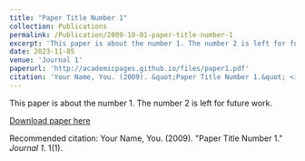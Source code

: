```yaml
---
title: "Paper Title Number 1"
collection: Publications
permalink: /Publication/2009-10-01-paper-title-number-1
excerpt: 'This paper is about the number 1. The number 2 is left for future work.'
date: 2023-11-05
venue: 'Journal 1'
paperurl: 'http://academicpages.github.io/files/paper1.pdf'
citation: 'Your Name, You. (2009). &quot;Paper Title Number 1.&quot; <i>Journal 1</i>. 1(1).'
---
```

This paper is about the number 1. The number 2 is left for future work.

[Download paper here](http://academicpages.github.io/files/paper1.pdf)

Recommended citation: Your Name, You. (2009). "Paper Title Number 1." <i>Journal 1</i>. 1(1).